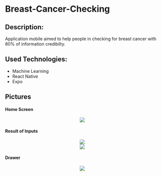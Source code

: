 # Breast-Cancer-Checking

## Description:
Application mobile aimed to help people in checking for breast cancer with 80% of information credibilty.

## Used Technologies: 
- Machine Learning
- React Native
- Expo

## Pictures

#### Home Screen
<div style="text-align:center"><img src ="https://github.com/GhanimAlkilani/Breast-Cancer-Checking/blob/master/Pictures/1.jpeg" /></div>


#### Result of Inputs
<div style="text-align:center"><img src ="https://github.com/GhanimAlkilani/Breast-Cancer-Checking/blob/master/Pictures/2.jpeg" /></div>


<div style="text-align:center"><img src ="https://github.com/GhanimAlkilani/Breast-Cancer-Checking/blob/master/Pictures/3.jpg" /></div>


#### Drawer
<div style="text-align:center"><img src ="https://github.com/GhanimAlkilani/Breast-Cancer-Checking/blob/master/Pictures/4.jpeg" /></div>
